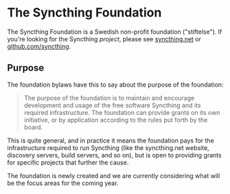 ---
---

# The Syncthing Foundation

The Syncthing Foundation is a Swedish non-profit foundation
("stiftelse"). If you're looking for the Syncthing _project_, please see [syncthing.net](https://syncthing.net/) or [github.com/syncthing](https://github.com/syncthing/).

## Purpose

The foundation bylaws have this to say about the purpose of the foundation:

> The purpose of the foundation is to maintain and encourage development and
> usage of the free software Syncthing and its required infrastructure. The
> foundation can provide grants on its own initiative, or by application
> according to the rules put forth by the board.

This is quite general, and in practice it means the foundation pays for the
infrastructure required to run Syncthing (like the syncthing.net website,
discovery servers, build servers, and so on), but is open to providing grants
for specific projects that further the cause.

The foundation is newly created and we are currently considering what will be
the focus areas for the coming year.
